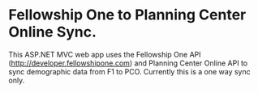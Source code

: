 Fellowship One to Planning Center Online Sync.
==============================

This ASP.NET MVC web app uses the Fellowship One API (http://developer.fellowshipone.com) and Planning Center Online API to sync demographic data from F1 to PCO.  Currently this is a one way sync only.